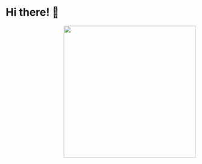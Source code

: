 # Hi there! 👋

<img align="right" width="350"
     src="https://raw.githubusercontent.com/octolab/.github/main/assets/geek/octolab.png" />
